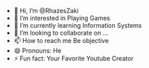 - 👋 Hi, I’m @RhazesZaki
- 👀 I’m interested in Playing Games
- 🌱 I’m currently learning Information Systems
- 💞️ I’m looking to collaborate on ...
- 📫 How to reach me Be objective
- 😄 Pronouns: He
- ⚡ Fun fact: Your Favorite Youtube Creator

<!---
RhazesZaki/RhazesZaki is a ✨ special ✨ repository because its `README.md` (this file) appears on your GitHub profile.
You can click the Preview link to take a look at your changes.
--->
